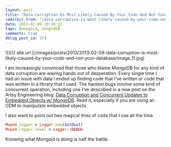```yaml
---
layout: post
title: "Data Corruption Is Most Likely Caused By Your Code And Not Your Database"
redirect_from: "/data-corruption-is-most-likely-caused-by-your-code-and-not-your-database/"
date: 2013-02-09 19:30:22
tags: [mongoid, mongodb]
comments: true
dblog_post_id: 374
---
```

![]({{ site.url }}/images/posts/2013/2013-02-09-data-corruption-is-most-likely-caused-by-your-code-and-not-your-database/image_11.jpg)

I am increasingly convinced that those who blame MongoDB for any kind of data corruption are waving hands out of desperation. Every single time I had an issue with data I ended up finding code that I’ve written or code that was written in a library that I used. The hardest bugs involve some kind of concurrent operation, including one I’ve described in a new post on the Artsy Engineering blog: [Data Corruption and Concurrent Updates to Embedded Objects w/ MongoDB](http://artsy.github.com/blog/2013/02/09/data-corruption-and-concurrent-updates-to-embedded-objects-with-mongoid/). Read it, especially if you are using an ODM to manipulate embedded objects.

I also want to point out two magical lines of code that I use all the time.

```ruby
Moped.logger = Logger.new($stdout)
Moped.logger.level = Logger::DEBUG
```

Knowing what Mongoid is doing is half the battle.
